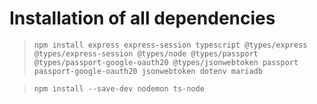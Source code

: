# Installation of all dependencies
> `npm install express express-session typescript @types/express @types/express-session @types/node @types/passport @types/passport-google-oauth20 @types/jsonwebtoken passport passport-google-oauth20 jsonwebtoken dotenv mariadb`
 
> `npm install --save-dev nodemon ts-node`
